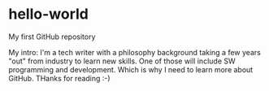 # hello-world
My first GitHub repository

My intro: I'm a tech writer with a philosophy background taking a few years "out" from industry to learn new skills. One of those will include SW programming and development. Which is why I need to learn more about GitHub. THanks for reading :-)
